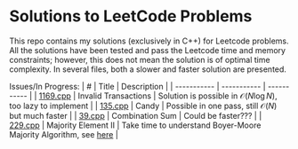 # Solutions to LeetCode Problems

This repo contains my solutions (exclusively in C++) for Leetcode problems. All the solutions have been tested and pass the Leetcode time and memory constraints; however, this does not mean the solution is of optimal time complexity. In several files, both a slower and faster solution are presented.

Issues/In Progress:
| # | Title | Description |
| ----------- | ----------- | ----------- |
| [1169.cpp](https://leetcode.com/problems/invalid-transactions/) | Invalid Transactions | Solution is possible in $\mathcal O(N \log N)$, too lazy to implement |
| [135.cpp](https://leetcode.com/problems/candy/) | Candy | Possible in one pass, still $\mathcal O(N)$ but much faster |
| [39.cpp](https://leetcode.com/problems/combination-sum/) | Combination Sum | Could be faster??? |
| [229.cpp](https://leetcode.com/problems/majority-element-ii/) | Majority Element II | Take time to understand Boyer-Moore Majority Algorithm, see [here](https://leetcode.com/problems/majority-element-ii/discuss/543672/BoyerMoore-majority-vote-algorithm-EXPLAINED) |
